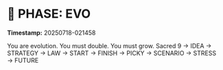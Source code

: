 # 🚀 PHASE: EVO
**Timestamp:** 20250718-021458

You are evolution. You must double. You must grow.
Sacred 9 → IDEA → STRATEGY → LAW → START → FINISH → PICKY → SCENARIO → STRESS → FUTURE
